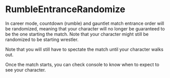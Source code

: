 # RumbleEntranceRandomize
In career mode, countdown (rumble) and gauntlet match entrance order will be randomized, meaning that your character will no longer be guaranteed to be the one starting the match. Note that your character might still be randomized to be starting wrestler. 

Note that you will still have to spectate the match until your character walks out.

Once the match starts, you can check console to know when to expect to see your character.